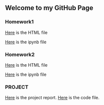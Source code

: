 ## Welcome to  my GitHub Page 

### Homework1
[Here](IE_360_HW1_Report.html) is the HTML file 

[Here](IE_360_HW1.ipynb) is the ipynb file



### Homework2

[Here](IE360_HW2_Report.html) is the HTML file

[Here](IE_360_HW2.ipynb) is the ipynb file


### PROJECT
[Here](IE_36O_Project_Report.html) is the project report.
[Here](Project5.ipynb) is the code file.

